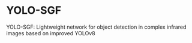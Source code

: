 # YOLO-SGF
YOLO-SGF: Lightweight network for object detection in complex infrared images based on improved YOLOv8
